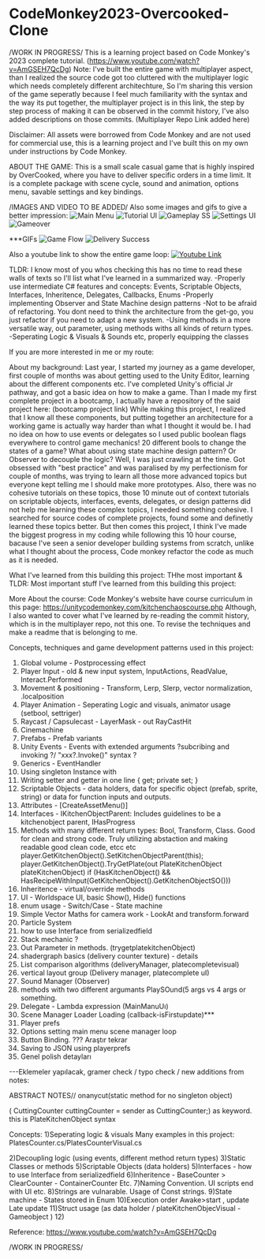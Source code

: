 # CodeMonkey2023-Overcooked-Clone

/WORK IN PROGRESS/
This is a learning project based on Code Monkey's 2023 complete tutorial. (https://www.youtube.com/watch?v=AmGSEH7QcDg)
Note: I've built the entire game with multiplayer aspect, than I realized the source code got too cluttered with the multiplayer logic which needs completely different architechture,
So I'm sharing this version of the game seperatly because I feel much familiarity with the syntax and the way its put together, the multiplayer project is in this link, the step by step process of making it can be observed in the commit history, I've also added descriptions on those commits.
(Multiplayer Repo Link added here)

Disclaimer: All assets were borrowed from Code Monkey and are not used for commercial use, this is a learning project and I've built this on my own under instructions by Code Monkey. 

ABOUT THE GAME: This is a small scale casual game that is highly inspired by OverCooked, where you have to deliver specific orders in a time limit. 
It is a complete package with scene cycle, sound and animation, options menu, savable settings and key bindings.

/IMAGES AND VIDEO TO BE ADDED/
Also some images and gifs to give a better impression: 
![Main Menu](https://github.com/OzgenKoklu/KitchenChaosSingleplayer/tree/main/ReadmeMedia/png/1.MainMenu.png)
![Tutorial UI](https://github.com/OzgenKoklu/KitchenChaosSingleplayer/tree/main/ReadmeMedia/png/2.TutorialUI.png)
![Gameplay SS](https://github.com/OzgenKoklu/KitchenChaosSingleplayer/tree/main/ReadmeMedia/png/3.Gameplay.png)
![Settings UI](https://github.com/OzgenKoklu/KitchenChaosSingleplayer/tree/main/ReadmeMedia/png/4.SettingsUI.png)
![Gameover](https://github.com/OzgenKoklu/KitchenChaosSingleplayer/tree/main/ReadmeMedia/png/5.Gameover.png)

***GIFs
![Game Flow](https://github.com/OzgenKoklu/KitchenChaosSingleplayer/tree/main/ReadmeMedia/gif/GameStartFlow.gif)
![Delivery Success](https://github.com/OzgenKoklu/KitchenChaosSingleplayer/tree/main/ReadmeMedia/gif/DeliverySuccess.gif)

Also a youtube link to show the entire game loop:
[![Youtube Link](https://img.youtube.com/vi/92pFdvhzqCg/0.jpg)](https://youtu.be/92pFdvhzqCg)

TLDR: I know most of you whos checking this has no time to read these walls of texts so I'll list what I've learned in a summarized way.
-Properly use intermediate C# features and concepts: Events, Scriptable Objects, Interfaces, Inheritence, Delegates, Callbacks, Enums
-Properly implementing Observer and State Machine design patterns
-Not to be afraid of refactoring. You dont need to think the architecture from the get-go, you just refactor if you need to adapt a new system.
-Using methods in a more versatile way, out parameter, using methods withs all kinds of return types.
-Seperating Logic & Visuals & Sounds etc, properly equipping the classes



If you are more interested in me or my route: 


About my background:
Last year, I started my journey as a game developer, first couple of months was about getting used to the Unity Editor, learning about the different components etc. I've completed Unity's official Jr pathway, 
and got a basic idea on how to make a game. Than I made my first complete project in a bootcamp, I actually have a repository of the said project here: (bootcamp project link) While making this project, I realized that I know all these components,
but putting together an architecture for a working game is actually way harder than what I thought it would be. I had no idea on how to use events or delegates so I used public boolean flags everywhere to control game mechanics! 20 different bools to change the states of a game? 
What about using state machine design pattern? Or Observer to decouple the logic? Well, I was just crawling at the time. Got obsessed with "best practice" and was paralised by my perfectionism for couple of months, 
was trying to learn all those more advanced topics but everyone kept telling me I should make more prototypes. Also, there was no cohesive tutorials on these topics, those 10 minute out of context tutorials on scriptable objects, interfaces, events, delegates, or design patterns did not help me learning these complex topics, I needed something cohesive.
I searched for source codes of complete projects, found some and definetly learned these topics better. But then comes this project, I think I've made the biggest progress in my coding while following this 10 hour course, 
bacause I've seen a senior developer building systems from scratch, unlike what I thought about the process, Code monkey refactor the code as much as it is needed.



What I've learned from this building this project: 
THhe most important & TLDR: 
Most important stuff I've learned from this building this project:

More About the course: 
Code Monkey's website have course curriculum in this page: https://unitycodemonkey.com/kitchenchaoscourse.php
Although, I also wanted to cover what I've learned by re-reading the commit history, which is in the multiplayer repo, not this one. 
To revise the techniques and make a readme that is belonging to me. 

Concepts, techniques and game development patterns used in this project:
1) Global volume - Postprocessing effect 
2) Player Input - old & new input system, InputActions, ReadValue, Interact.Performed
3) Movement & positioning - Transform, Lerp, Slerp, vector normalization, .localposition
4) Player Animation - Seperating Logic and visuals, animator usage (setbool, settriger)
5) Raycast / Capsulecast - LayerMask - out RayCastHit 
6) Cinemachine 
7) Prefabs - Prefab variants 
8) Unity Events - Events with extended arguments
?subcribing and invoking
?/ "xxx?.Invoke()" syntax 
?
9) Generics <T> - EventHandler<T>
9) Using singleton Instance with
10) Writing setter and getter in one line  { get; private set;  }
11) Scriptable Objects - data holders, data for specific object (prefab, sprite, string) or 
data for function inputs and outputs.
12) Attributes - [CreateAssetMenu()]
13) Interfaces - IKitchenObjectParent: Includes guidelines to be a kitchenobject parent, IHasProgress
14) Methods with many different return types: 
Bool, Transform, Class. Good for clean and strong code.
Truly utilizing abstaction and making readable good clean code, etcc etc 
player.GetKitchenObject().SetKitchenObjectParent(this);
player.GetKitchenObject().TryGetPlate(out PlateKitchenObject plateKitchenObject)
 if (HasKitchenObject() && HasRecipeWithInput(GetKitchenObject().GetKitchenObjectSO()))
15) Inheritence - virtual/override methods 
16) UI - Worldspace UI, basic Show(), Hide() functions 
17) enum usage - Switch/Case - State machine
18) Simple Vector Maths for camera work - LookAt and transform.forward 
19) Particle System
20) how to use Interface from serializedfield
21) Stack mechanic ? 
22) Out Parameter in methods. (trygetplatekitchenObject)
23) shadergraph basics (delivery counter texture) - details
24) List comparison algorithms (deliveryManager, platecompletevisual)
25) vertical layout group (Delivery manager, platecomplete uI)
26) Sound Manager (Observer) 
27) methods with two different argumants PlaySOund(5 args vs 4 args or something.
28) Delegate - Lambda expression (MainManuUı) 
29) Scene Manager Loader Loading (callback-isFirstupdate)***
30) Player prefs 
31) Options setting main menu scene manager loop
32) Button Binding. ??? Araştır tekrar 
33) Saving to JSON using playerprefs 
34) Genel polish detayları 



---Eklemeler yapılacak, gramer check / typo check / new additions from notes:
 
ABSTRACT NOTES//
onanycut(static method for no singleton object) 

( CuttingCounter cuttingCounter  = sender as CuttingCounter;) as keyword. 
this is PlateKitchenObject syntax 

Concepts: 
1)Seperating logic & visuals
Many examples in this project: PlatesCounter.cs/PlatesCounterVisual.cs 

2)Decoupling logic (using events, different method return types)
3)Static Classes or methods 
5)Scriptable Objects (data holders) 
5)Interfaces - how to use Interface from serializedfield
6)Inheritence - BaseCounter > ClearCounter - ContainerCounter Etc. 
7)Naming Convention. UI scripts end with UI etc.
8)Strings are vulnarable. Usage of Const strings. 
9)State machine - States stored in Enum
10)Execution order Awake>start , update Late update
11)Struct usage (as data holder / plateKitchenObjecVisual - Gameobject ) 
12) 


Reference: 
https://www.youtube.com/watch?v=AmGSEH7QcDg 

/WORK IN PROGRESS/
